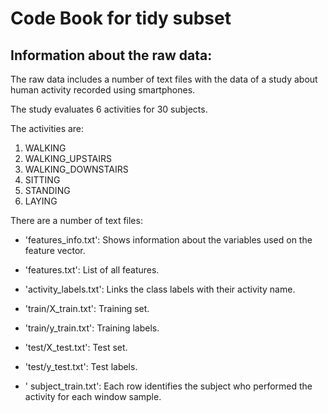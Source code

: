 # Code Book for tidy subset


## Information about the raw data:

The raw data includes a number of text files with the data of a study about  human activity recorded using smartphones.



The study evaluates 6 activities for 30 subjects. 


The activities are:
1. WALKING
2. WALKING_UPSTAIRS
3. WALKING_DOWNSTAIRS
4. SITTING
5. STANDING
6. LAYING



There are a number of text files:


- 'features_info.txt': Shows information about the variables used on the feature vector.

- 'features.txt': List of all features.

- 'activity_labels.txt': Links the class labels with their activity name.

- 'train/X_train.txt': Training set.

- 'train/y_train.txt': Training labels.

- 'test/X_test.txt': Test set.

- 'test/y_test.txt': Test labels.

- ' subject_train.txt': Each row identifies the subject who performed the activity for each window sample. 

